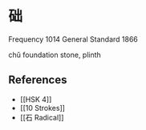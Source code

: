 # 础
Frequency 1014
General Standard 1866

chǔ
foundation stone, plinth

## References
- [[HSK 4]]
- [[10 Strokes]]
- [[石 Radical]]